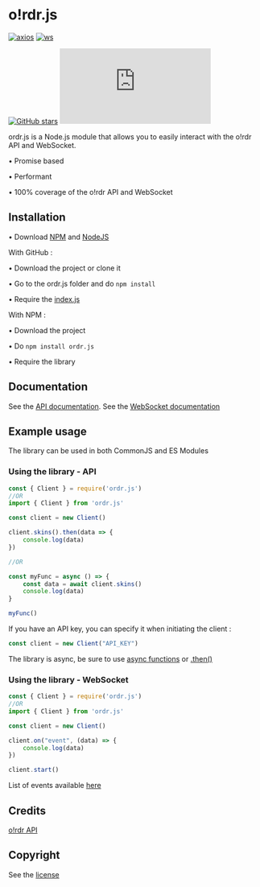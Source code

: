 # o!rdr.js

[![axios](https://img.shields.io/github/package-json/dependency-version/LockBlock-dev/ordr.js/axios)](https://www.npmjs.com/package/axios) [![ws](https://img.shields.io/github/package-json/dependency-version/LockBlock-dev/ordr.js/ws)](https://www.npmjs.com/package/ws)

[![GitHub stars](https://img.shields.io/github/stars/LockBlock-dev/ordr.js.svg)](https://github.com/LockBlock-dev/ordr.js/stargazers) ![npm](https://img.shields.io/npm/dm/ordr.js)

ordr.js is a Node.js module that allows you to easily interact with the o!rdr API and WebSocket.

• Promise based

• Performant

• 100% coverage of the o!rdr API and WebSocket


## Installation

• Download [NPM](https://www.npmjs.com/get-npm) and [NodeJS](https://nodejs.org)

With GitHub :

• Download the project or clone it

• Go to the ordr.js folder and do `npm install`

• Require the [index.js](/index.js)

With NPM :

• Download the project

• Do `npm install ordr.js`

• Require the library


## Documentation

See the [API documentation](/API.md).
See the [WebSocket documentation](/WebSocket.md)


## Example usage

The library can be used in both CommonJS and ES Modules

### Using the library - API

```js
const { Client } = require('ordr.js')
//OR
import { Client } from 'ordr.js'

const client = new Client()

client.skins().then(data => {
    console.log(data)
})

//OR

const myFunc = async () => {
    const data = await client.skins()
    console.log(data)
}

myFunc()
```

If you have an API key, you can specify it when initiating the client :

```js
const client = new Client("API_KEY")
```

The library is async, be sure to use [async functions](https://developer.mozilla.org/en-US/docs/Web/JavaScript/Reference/Statements/async_function#syntax) or [.then()](https://developer.mozilla.org/en-US/docs/Web/JavaScript/Reference/Global_Objects/Promise/then#syntax)

### Using the library - WebSocket

```js
const { Client } = require('ordr.js')
//OR
import { Client } from 'ordr.js'

const client = new Client()

client.on("event", (data) => {
    console.log(data)
})

client.start()
```

List of events available [here](/WebSocket.md)


## Credits

[o!rdr API](https://ordr.issou.best/docs)


## Copyright

See the [license](/LICENSE)